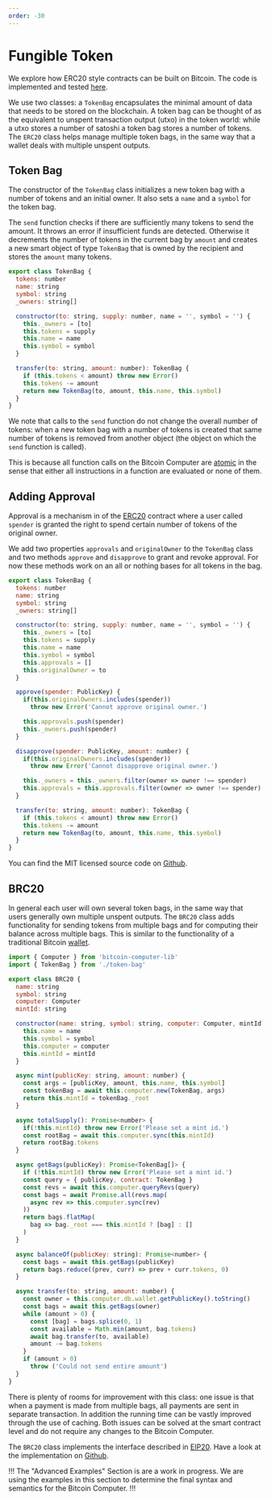 ```yaml
---
order: -30
---
```


# Fungible Token

We explore how ERC20 style contracts can be built on Bitcoin. The code is implemented and tested [here](https://github.com/bitcoin-computer/BRC20).

We use two classes: a ``TokenBag`` encapsulates the minimal amount of data that needs to be stored on the blockchain. A token bag can be thought of as the equivalent to unspent transaction output (utxo) in the token world: while a utxo stores a number of satoshi a token bag stores a number of tokens. The ``ERC20`` class helps manage multiple token bags, in the same way that a wallet deals with multiple unspent outputs.

## Token Bag

The constructor of the ``TokenBag`` class initializes a new token bag with a number of tokens and an initial owner. It also sets a ``name`` and a ``symbol`` for the token bag.

The ``send`` function checks if there are sufficiently many tokens to send the amount. It throws an error if insufficient funds are detected. Otherwise it decrements the number of tokens in the current bag by ``amount`` and creates a new smart object of type ``TokenBag`` that is owned by the recipient and stores the ``amount`` many tokens.

```js
export class TokenBag {
  tokens: number
  name: string
  symbol: string
  _owners: string[]

  constructor(to: string, supply: number, name = '', symbol = '') {
    this._owners = [to]
    this.tokens = supply
    this.name = name
    this.symbol = symbol
  }

  transfer(to: string, amount: number): TokenBag {
    if (this.tokens < amount) throw new Error()
    this.tokens -= amount
    return new TokenBag(to, amount, this.name, this.symbol)
  }
}
```

We note that calls to the ``send`` function do not change the overall number of tokens: when a new token bag with a number of tokens is created that same number of tokens is removed from another object (the object on which the ``send`` function is called).

This is because all function calls on the Bitcoin Computer are [atomic](https://en.m.wikipedia.org/wiki/Atomicity_(database_systems)) in the sense that either all instructions in a function are evaluated or none of them.

## Adding Approval

Approval is a mechanism in of the [ERC20](https://github.com/OpenZeppelin/openzeppelin-contracts/blob/master/contracts/token/ERC20/ERC20.sol) contract where a user called ``spender`` is granted the right to spend certain number of tokens of the original owner.

We add two properties ``approvals`` and ``originalOwner`` to the ``TokenBag`` class and two methods ``approve`` and ``disapprove`` to grant and revoke approval. For now these methods work on an all or nothing bases for all tokens in the bag.

```js #12-13,16-22,24-30
export class TokenBag {
  tokens: number
  name: string
  symbol: string
  _owners: string[]

  constructor(to: string, supply: number, name = '', symbol = '') {
    this._owners = [to]
    this.tokens = supply
    this.name = name
    this.symbol = symbol
    this.approvals = []
    this.originalOwner = to
  }

  approve(spender: PublicKey) {
    if(this.originalOwners.includes(spender))
      throw new Error('Cannot approve original owner.')

    this.approvals.push(spender)
    this._owners.push(spender)
  }

  disapprove(spender: PublicKey, amount: number) {
    if(this.originalOwners.includes(spender))
      throw new Error('Cannot disapprove original owner.')

    this._owners = this._owners.filter(owner => owner !== spender)
    this.approvals = this.approvals.filter(owner => owner !== spender)
  }

  transfer(to: string, amount: number): TokenBag {
    if (this.tokens < amount) throw new Error()
    this.tokens -= amount
    return new TokenBag(to, amount, this.name, this.symbol)
  }
}
```

You can find the MIT licensed source code on [Github](https://github.com/bitcoin-computer/BRC20/blob/master/src/token-bag.ts).

## BRC20

In general each user will own several token bags, in the same way that users generally own multiple unspent outputs. The ``BRC20`` class adds functionality for sending tokens from multiple bags and for computing their balance across multiple bags. This is similar to the functionality of a traditional Bitcoin [wallet](wallet.md).

```js
import { Computer } from 'bitcoin-computer-lib'
import { TokenBag } from './token-bag'

export class BRC20 {
  name: string
  symbol: string
  computer: Computer
  mintId: string

  constructor(name: string, symbol: string, computer: Computer, mintId?: string) {
    this.name = name
    this.symbol = symbol
    this.computer = computer
    this.mintId = mintId
  }

  async mint(publicKey: string, amount: number) {
    const args = [publicKey, amount, this.name, this.symbol]
    const tokenBag = await this.computer.new(TokenBag, args)
    return this.mintId = tokenBag._root
  }

  async totalSupply(): Promise<number> {
    if(!this.mintId) throw new Error('Please set a mint id.')
    const rootBag = await this.computer.sync(this.mintId)
    return rootBag.tokens
  }

  async getBags(publicKey): Promise<TokenBag[]> {
    if (!this.mintId) throw new Error('Please set a mint id.')
    const query = { publicKey, contract: TokenBag }
    const revs = await this.computer.queryRevs(query)
    const bags = await Promise.all(revs.map(
      async rev => this.computer.sync(rev)
    ))
    return bags.flatMap(
      bag => bag._root === this.mintId ? [bag] : []
    )
  }

  async balanceOf(publicKey: string): Promise<number> {
    const bags = await this.getBags(publicKey)
    return bags.reduce((prev, curr) => prev + curr.tokens, 0)
  }

  async transfer(to: string, amount: number) {
    const owner = this.computer.db.wallet.getPublicKey().toString()
    const bags = await this.getBags(owner)
    while (amount > 0) {
      const [bag] = bags.splice(0, 1)
      const available = Math.min(amount, bag.tokens)
      await bag.transfer(to, available)
      amount -= bag.tokens
    }
    if (amount > 0)
      throw ('Could not send entire amount')
  }
}
```

There is plenty of rooms for improvement with this class: one issue is that when a payment is made from multiple bags, all payments are sent in separate transaction. In addition the running time can be vastly improved through the use of caching. Both issues can be solved at the smart contract level and do not require any changes to the Bitcoin Computer.

The ``BRC20`` class implements the interface described in [EIP20](https://eips.ethereum.org/EIPS/eip-20). Have a look at the implementation on [Github](https://github.com/bitcoin-computer/BRC20/blob/master/src/brc-20.ts).

!!!
The "Advanced Examples" Section is are a work in progress. We are using the examples in this section to determine the final syntax and semantics for the Bitcoin Computer.
!!!
